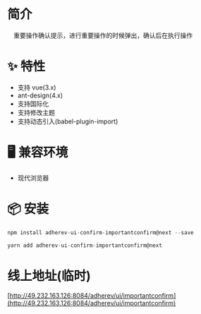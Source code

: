# 简介
&ensp;&ensp;重要操作确认提示，进行重要操作的时候弹出，确认后在执行操作

# ✨ 特性
- 支持 vue(3.x)
- ant-design(4.x)
- 支持国际化
- 支持修改主题
- 支持动态引入(babel-plugin-import)

# 🖥 兼容环境
- 现代浏览器

# 📦 安装
```javascript
npm install adherev-ui-confirm-importantconfirm@next --save
```

```javascript
yarn add adherev-ui-confirm-importantconfirm@next
```

# 线上地址(临时)
[http://49.232.163.126:8084/adherev/ui/importantconfirm](http://49.232.163.126:8084/adherev/ui/importantconfirm)

